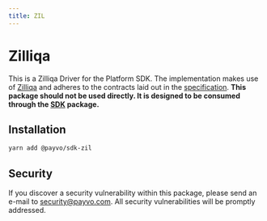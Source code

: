 ```yaml
---
title: ZIL
---
```


# Zilliqa

This is a Zilliqa Driver for the Platform SDK. The implementation makes use of [Zilliqa](https://www.zilliqa.com/) and adheres to the contracts laid out in the [specification](/docs/specification.md). **This package should not be used directly. It is designed to be consumed through the [SDK](/docs/sdk.md) package.**

## Installation

```bash
yarn add @payvo/sdk-zil
```

## Security

If you discover a security vulnerability within this package, please send an e-mail to [security@payvo.com](mailto:security@payvo.com). All security vulnerabilities will be promptly addressed.
